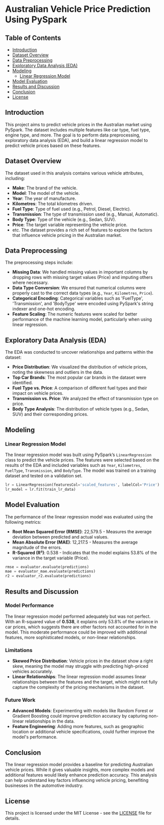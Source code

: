 # Australian Vehicle Price Prediction Using PySpark

## Table of Contents
- [Introduction](#introduction)
- [Dataset Overview](#dataset-overview)
- [Data Preprocessing](#data-preprocessing)
- [Exploratory Data Analysis (EDA)](#exploratory-data-analysis-eda)
- [Modeling](#modeling)
  - [Linear Regression Model](#linear-regression-model)
- [Model Evaluation](#model-evaluation)
- [Results and Discussion](#results-and-discussion)
- [Conclusion](#conclusion)
- [License](#license)

## Introduction
This project aims to predict vehicle prices in the Australian market using PySpark. The dataset includes multiple features like car type, fuel type, engine type, and more. The goal is to perform data preprocessing, exploratory data analysis (EDA), and build a linear regression model to predict vehicle prices based on these features.

## Dataset Overview
The dataset used in this analysis contains various vehicle attributes, including:
- **Make**: The brand of the vehicle.
- **Model**: The model of the vehicle.
- **Year**: The year of manufacture.
- **Kilometres**: The total kilometres driven.
- **Fuel Type**: Type of fuel used (e.g., Petrol, Diesel, Electric).
- **Transmission**: The type of transmission used (e.g., Manual, Automatic).
- **Body Type**: Type of the vehicle (e.g., Sedan, SUV).
- **Price**: The target variable representing the vehicle price.
- etc.
The dataset provides a rich set of features to explore the factors that influence vehicle pricing in the Australian market.

## Data Preprocessing
The preprocessing steps include:
- **Missing Data**: We handled missing values in important columns by dropping rows with missing target values (Price) and imputing others where necessary.
- **Data Type Conversion**: We ensured that numerical columns were properly cast to the correct data types (e.g., `Year`, `Kilometres`, `Price`).
- **Categorical Encoding**: Categorical variables such as 'FuelType', 'Transmission', and 'BodyType' were encoded using PySpark's string indexer and one-hot encoding.
- **Feature Scaling**: The numeric features were scaled for better performance of the machine learning model, particularly when using linear regression.

## Exploratory Data Analysis (EDA)
The EDA was conducted to uncover relationships and patterns within the dataset:
- **Price Distribution**: We visualized the distribution of vehicle prices, noting the skewness and outliers in the data.
- **Top Car Brands**: The most popular car brands in the dataset were identified.
- **Fuel Type vs. Price**: A comparison of different fuel types and their impact on vehicle prices.
- **Transmission vs. Price**: We analyzed the effect of transmission type on price.
- **Body Type Analysis**: The distribution of vehicle types (e.g., Sedan, SUV) and their corresponding prices.

## Modeling

### Linear Regression Model
The linear regression model was built using PySpark’s `LinearRegression` class to predict the vehicle prices. The features were selected based on the results of the EDA and included variables such as `Year`, `Kilometres`, `FuelType`, `Transmission`, and `BodyType`. The model was trained on a training dataset and tested on a validation set.

```python
lr = LinearRegression(featuresCol='scaled_features', labelCol='Price')
lr_model = lr.fit(train_lr_data)
```

## Model Evaluation
The performance of the linear regression model was evaluated using the following metrics:
- **Root Mean Squared Error (RMSE)**: 22,579.5 - Measures the average deviation between predicted and actual values.
- **Mean Absolute Error (MAE)**: 12,217.5 - Measures the average magnitude of the errors.
- **R-Squared (R²)**: 0.538 - Indicates that the model explains 53.8% of the variance in the target variable (Price).

```python
rmse = evaluator.evaluate(predictions)
mae = evaluator_mae.evaluate(predictions)
r2 = evaluator_r2.evaluate(predictions)
```

## Results and Discussion

### Model Performance
The linear regression model performed adequately but was not perfect. With an R-squared value of **0.538**, it explains only 53.8% of the variance in car prices, which suggests there are other factors not accounted for in the model. This moderate performance could be improved with additional features, more sophisticated models, or non-linear relationships.

### Limitations
- **Skewed Price Distribution**: Vehicle prices in the dataset show a right skew, meaning the model may struggle with predicting high-priced vehicles accurately.
- **Linear Relationships**: The linear regression model assumes linear relationships between the features and the target, which might not fully capture the complexity of the pricing mechanisms in the dataset.

### Future Work
- **Advanced Models**: Experimenting with models like Random Forest or Gradient Boosting could improve prediction accuracy by capturing non-linear relationships in the data.
- **Feature Engineering**: Adding more features, such as geographic location or additional vehicle specifications, could further improve the model's performance.

## Conclusion
The linear regression model provides a baseline for predicting Australian vehicle prices. While it gives valuable insights, more complex models and additional features would likely enhance prediction accuracy. This analysis can help understand key factors influencing vehicle pricing, benefiting businesses in the automotive industry.

## License
This project is licensed under the MIT License - see the [LICENSE](LICENSE) file for details.
